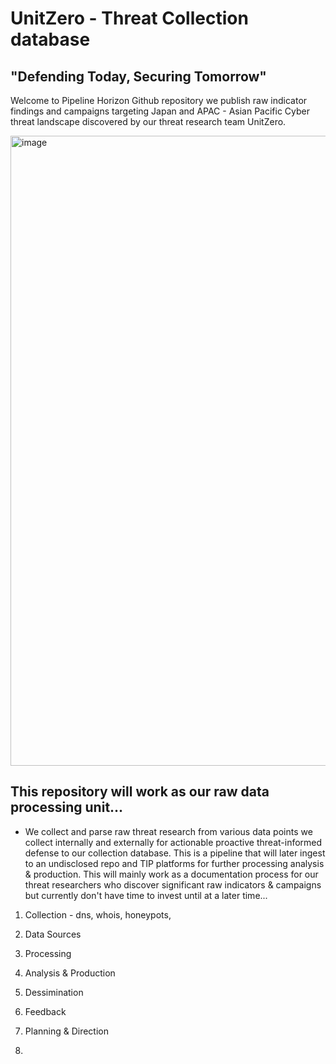 # UnitZero - Threat Collection database
## "Defending Today, Securing Tomorrow"  

Welcome to Pipeline Horizon Github repository we publish raw indicator findings and campaigns targeting Japan and APAC - Asian Pacific Cyber threat landscape discovered by our threat research team UnitZero. 

<img width="1920" height="1008" alt="image" src="https://github.com/user-attachments/assets/16c37a09-9c05-48ce-9ba2-2068bbdddffc" />

## This repository will work as our raw data processing unit...

- We collect and parse raw threat research from various data points we collect internally and externally for actionable proactive threat-informed defense to our collection database. This is a pipeline that will later ingest to an undisclosed repo and TIP platforms for further processing analysis & production. This will mainly work as a documentation process for our threat researchers who discover significant raw indicators & campaigns but currently don't have time to invest until at a later time...

1. Collection - dns, whois, honeypots,    
2. Data Sources
3. Processing
4. Analysis & Production
5. Dessimination
6. Feedback            
7. Planning & Direction

8. 



